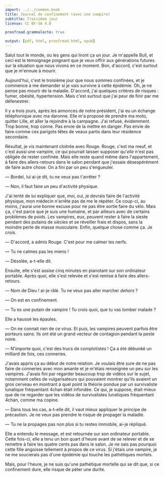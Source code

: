 ```yaml
---
import: ../../common.book
title: Journal de confinement (avec une vampire)
subtitle: Troisième jour
license: CC BY-SA 4.0

proofread.grammalecte: true

output: [pdf, html, proofread.html, epub]
---
```


Salut tout le monde, ou les gens qui liront ça un jour. Je m'appelle
Bull, et ceci est le témoignage poignant que je veux offrir aux
générations futures sur la situation que nous vivons en ce
moment. Bon, d'accord, c'est surtout que je m'ennuie à mourir.

Aujourd'hui, c'est le troisième jour que nous sommes confinées, et je
commence à me demander si je vais survivre à cette épidémie. Oh, je ne
pense pas mourir de la maladie. D'accord, j'ai quelques critères de
risques : fumer, obésité, hypertension. Mais c'est surtout que j'ai
peur de finir par me défenestrer. 

Il y a trois jours, après les annonces de notre président, j'ai eu un
échange téléphonique avec ma daronne. Elle m'a proposé de prendre ma
moto, quitter Lille, et aller la rejoindre à la campagne. J'ai refusé,
évidemment. Trop bonne, trop conne. Pas envie de la mettre en
danger. Pas envie de faire comme ces parigots têtes de veaux partis dans
leur résidence secondaire.

Résultat, je vis maintenant cloitrée avec Rouge. Rouge, c'est ma meuf,
et c'est aussi une vampire, ce qui pourrait laisser supposer qu'*elle*
n'est pas obligée de rester confinée. Mais elle reste quand même dans
l'appartement, à faire des allers-retours dans le salon pendant que
j'essaie désespérément de faire autre chose. On a fini par un peu
s'engueuler.

— Bordel, lui ai-je dit, tu ne veux pas t'arrêter ?

— Non, il faut faire un peu d'activité physique.

J'ai tenté de lui expliquer que, *moi*, oui, je devrais faire de
l'activité physique, mon médecin n'arrête pas de me le répéter. Ce
coup-ci, au moins, j'aurai une bonne excuse pour ne pas être sortie
faire du vélo. Mais ça, c'est parce que je suis une humaine, et par
ailleurs avec de certains problèmes de poids. Les vampires, eux,
peuvent rester à faire la sieste pendant des putains de *siècles* et
se réveiller frais et dispos, sans la moindre perte de masse
musculaire. Enfin, quelque chose comme ça. Je crois.

— D'accord, a admis Rouge. C'est pour me calmer les nerfs.

— Tu ne calmes pas les miens !

— Désolée, a-t-elle dit.

Ensuite, elle s'est assise cinq minutes en pianotant sur son
ordinateur portable. Après quoi, elle s'est relevée et s'est remise à
faire des allers-retours.

— Nom de Dieu ! ai-je râlé. Tu ne veux pas aller marcher *dehors* ?

— On est en confinement.

— Tu es une putain de vampire ! Tu crois quoi, que tu vas tomber
malade ?

Elle a haussé les épaules.

— On ne connait rien de ce virus. Et puis, les vampires peuvent
parfois être porteurs sains. Ils ont été un grand vecteur de contagion
pendant la peste noire. 

— N'importe quoi, c'est des trucs de complotistes ! Ça a été débunké
un milliard de fois, ces conneries. 

J'avais appris ça au début de notre relation. Je voulais être sure de
ne pas faire de conneries avec mon amante et je m'étais renseignée un
peu sur les vampires. J'avais fini par regarder beaucoup trop de
vidéos sur le sujet, notamment celles de 
vulgarisateurs qui pouvaient montrer qu'ils avaient un gros cerveau en
montrant à quel point la théorie pondue par un survivaliste lunatique
fréquentant 4chan était infondée. Ce qui, je suppose, était mieux que
de ne regarder que les vidéos de survivalistes lunatiques fréquentant
4chan, comme ma copine.

— Dans tous les cas, a-t-elle dit, il vaut mieux appliquer le principe
de précaution. Je ne veux pas prendre le risque de propager la
maladie. 

— Tu ne la propages pas non plus si tu restes immobile, ai-je
répliqué.

Elle a entendu le message, et est retournée sur son ordinateur
portable. Cette fois-ci, elle a tenu un bon quart d'heure avant de se
relever et de se remettre à faire les quatre cents pas dans le
salon. Je ne sais pas pourquoi cette fille angoisse tellement à propos
de ce virus. Si j'étais une
vampire, je ne me soucierais pas d'une épidémie qui touche les
pathétiques mortels. 

Mais, pour l'heure, je ne suis qu'une pathétique mortelle qui se dit
que, si ce confinement dure, elle risque de péter une durite.
